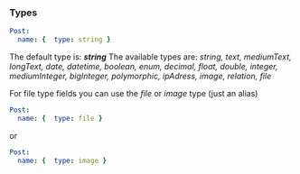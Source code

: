 ### Types

```yaml
Post:
  name: {  type: string }
```

The default type is: ***string***
The available types are: *string, text, mediumText, longText, date, datetime, boolean, enum, decimal, float, double, integer, mediumInteger, bigInteger, polymorphic, ipAdress, image, relation, file*

For file type fields you can use the *file* or *image* type (just an alias)

```yaml
Post:
  name: {  type: file }
```

or

```yaml
Post:
  name: {  type: image }
```
